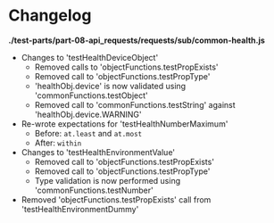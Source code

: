 # Changelog

**./test-parts/part-08-api_requests/requests/sub/common-health.js**
* Changes to 'testHealthDeviceObject'
	* Removed calls to 'objectFunctions.testPropExists'
	* Removed call to 'objectFunctions.testPropType'
	* 'healthObj.device' is now validated using 'commonFunctions.testObject'
	* Removed call to 'commonFunctions.testString' against 'healthObj.device.WARNING'
* Re-wrote expectations for 'testHealthNumberMaximum'
	* Before: `at.least` and `at.most`
	* After: `within`
* Changes to 'testHealthEnvironmentValue'
	* Removed call to 'objectFunctions.testPropExists'
	* Removed call to 'objectFunctions.testPropType'
	* Type validation is now performed using 'commonFunctions.testNumber'
* Removed 'objectFunctions.testPropExists' call from 'testHealthEnvironmentDummy'